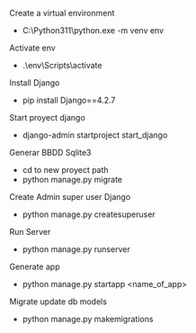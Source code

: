 Create a virtual environment
- C:\Python311\python.exe -m venv env 

Activate env
- .\env\Scripts\activate   

Install Django
- pip install Django==4.2.7

Start proyect django
- django-admin startproject start_django 

Generar BBDD Sqlite3
- cd to new proyect path
- python manage.py migrate

Create Admin super user Django
- python manage.py createsuperuser 

Run Server
- python manage.py runserver

Generate app
- python manage.py startapp <name_of_app>

Migrate update db models
- python manage.py makemigrations